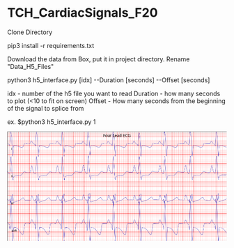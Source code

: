 # TCH_CardiacSignals_F20

Clone Directory

pip3 install -r requirements.txt

Download the data from Box, put it in project directory. Rename "Data_H5_Files"

python3 h5_interface.py [idx] --Duration [seconds] --Offset [seconds]

idx - number of the h5 file you want to read
Duration - how many seconds to plot (<10 to fit on screen)
Offset - How many seconds from the beginning of the signal to splice from

ex. $python3 h5_interface.py 1  

![Example Plot](https://github.com/RiceD2KLab/TCH_CardiacSignals_F20/blob/master/images/idx1d4o3.png)
